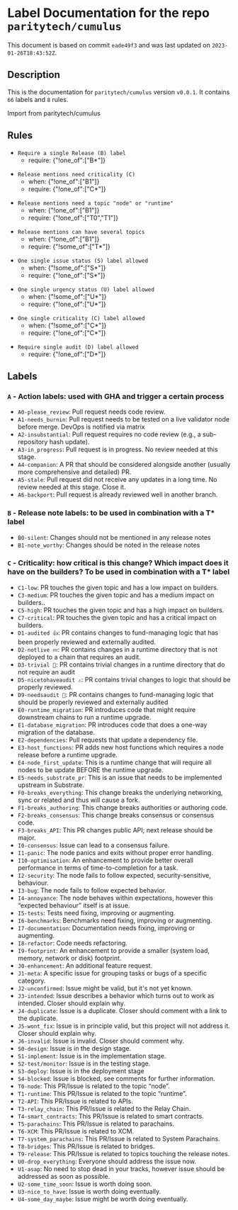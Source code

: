 # Label Documentation for the repo `paritytech/cumulus`

This document is based on commit `eade49f3` and was last updated on `2023-01-26T18:43:52Z`.

## Description

This is the documentation for `paritytech/cumulus` version `v0.0.1`.
It contains `66` labels and `8` rules.

Import from paritytech/cumulus

## Rules

<!-- single_b -->
- `Require a single Release (B) label`
  - require: {"!one_of":["B*"]}

<!-- require_one_c_when_b1 -->
- `Release mentions need criticality (C)`
  - when: {"!one_of":["B1"]}
  - require: {"!one_of":["C*"]}

<!-- require_t0_or_t1_when_b1 -->
- `Release mentions need a topic "node" or "runtime"`
  - when: {"!one_of":["B1"]}
  - require: {"!one_of":["T0","T1"]}

<!-- allow_multiple_t_when_b1 -->
- `Release mentions can have several topics`
  - when: {"!one_of":["B1"]}
  - require: {"!some_of":["T*"]}

<!-- single_s -->
- `One single issue status (S) label allowed`
  - when: {"!some_of":["S*"]}
  - require: {"!one_of":["S*"]}

<!-- single_u -->
- `One single urgency status (U) label allowed`
  - when: {"!some_of":["U*"]}
  - require: {"!one_of":["U*"]}

<!-- single_c -->
- `One single criticality (C) label allowed`
  - when: {"!some_of":["C*"]}
  - require: {"!one_of":["C*"]}

<!-- single_d -->
- `Require single audit (D) label allowed`
  - require: {"!one_of":["D*"]}



## Labels
### `A` - Action labels: used with GHA and trigger a certain process
- `A0-please_review`: Pull request needs code review.
- `A1-needs_burnin`: Pull request needs to be tested on a live validator node before merge. DevOps is notified via matrix
- `A2-insubstantial`: Pull request requires no code review (e.g., a sub-repository hash update).
- `A3-in_progress`: Pull request is in progress. No review needed at this stage.
- `A4-companion`: A PR that should be considered alongside another (usually more comprehensive and detailed) PR.
- `A5-stale`: Pull request did not receive any updates in a long time. No review needed at this stage. Close it.
- `A6-backport`: Pull request is already reviewed well in another branch.

### `B` - Release note labels: to be used in combination with a T* label
- `B0-silent`: Changes should not be mentioned in any release notes
- `B1-note_worthy`: Changes should be noted in the release notes

### `C` - Criticality: how critical is this change? Which impact does it have on the builders? To be used in combination with a T* label
- `C1-low`: PR touches the given topic and has a low impact on builders.
- `C3-medium`: PR touches the given topic and has a medium impact on builders..
- `C5-high`: PR touches the given topic and has a high impact on builders.
- `C7-critical`: PR touches the given topic and has a critical impact on builders.
- `D1-audited 👍`: PR contains changes to fund-managing logic that has been properly reviewed and externally audited.
- `D2-notlive 💤`: PR contains changes in a runtime directory that is not deployed to a chain that requires an audit.
- `D3-trivial 🧸`: PR contains trivial changes in a runtime directory that do not require an audit
- `D5-nicetohaveaudit ⚠️`: PR contains trivial changes to logic that should be properly reviewed.
- `D9-needsaudit 👮`: PR contains changes to fund-managing logic that should be properly reviewed and externally audited
- `E0-runtime_migration`: PR introduces code that might require downstream chains to run a runtime upgrade.
- `E1-database_migration`: PR introduces code that does a one-way migration of the database.
- `E2-dependencies`: Pull requests that update a dependency file.
- `E3-host_functions`: PR adds new host functions which requires a node release before a runtime upgrade.
- `E4-node_first_update`: This is a runtime change that will require all nodes to be update BEFORE the runtime upgrade.
- `E5-needs_substrate_pr`: This is an issue that needs to be implemented upstream in Substrate.
- `F0-breaks_everything`: This change breaks the underlying networking, sync or related and thus will cause a fork.
- `F1-breaks_authoring`: This change breaks authorities or authoring code.
- `F2-breaks_consensus`: This change breaks consensus or consensus code.
- `F3-breaks_API`: This PR changes public API; next release should be major.
- `I0-consensus`: Issue can lead to a consensus failure.
- `I1-panic`: The node panics and exits without proper error handling.
- `I10-optimisation`: An enhancement to provide better overall performance in terms of time-to-completion for a task.
- `I2-security`: The node fails to follow expected, security-sensitive, behaviour.
- `I3-bug`: The node fails to follow expected behavior.
- `I4-annoyance`: The node behaves within expectations, however this “expected behaviour” itself is at issue.
- `I5-tests`: Tests need fixing, improving or augmenting.
- `I6-benchmarks`: Benchmarks need fixing, improving or augmenting.
- `I7-documentation`: Documentation needs fixing, improving or augmenting.
- `I8-refactor`: Code needs refactoring.
- `I9-footprint`: An enhancement to provide a smaller (system load, memory, network or disk) footprint.
- `J0-enhancement`: An additional feature request.
- `J1-meta`: A specific issue for grouping tasks or bugs of a specific category.
- `J2-unconfirmed`: Issue might be valid, but it's not yet known.
- `J3-intended`: Issue describes a behavior which turns out to work as intended. Closer should explain why.
- `J4-duplicate`: Issue is a duplicate. Closer should comment with a link to the duplicate.
- `J5-wont_fix`: Issue is in principle valid, but this project will not address it. Closer should explain why.
- `J6-invalid`: Issue is invalid. Closer should comment why.
- `S0-design`: Issue is in the design stage.
- `S1-implement`: Issue is in the implementation stage.
- `S2-test/monitor`: Issue is in the testing stage.
- `S3-deploy`: Issue is in the deployment stage
- `S4-blocked`: Issue is blocked, see comments for further information.
- `T0-node`: This PR/Issue is related to the topic “node”.
- `T1-runtime`: This PR/Issue is related to the topic “runtime”.
- `T2-API`: This PR/Issue is related to APIs.
- `T3-relay_chain`: This PR/Issue is related to the Relay Chain.
- `T4-smart_contracts`: This PR/Issue is related to smart contracts.
- `T5-parachains`: This PR/Issue is related to parachains.
- `T6-XCM`: This PR/Issue is related to XCM.
- `T7-system_parachains`: This PR/Issue is related to System Parachains.
- `T8-bridges`: This PR/Issue is related to bridges.
- `T9-release`: This PR/Issue is related to topics touching the release notes.
- `U0-drop_everything`: Everyone should address the issue now.
- `U1-asap`: No need to stop dead in your tracks, however issue should be addressed as soon as possible.
- `U2-some_time_soon`: Issue is worth doing soon.
- `U3-nice_to_have`: Issue is worth doing eventually.
- `U4-some_day_maybe`: Issue might be worth doing eventually.


